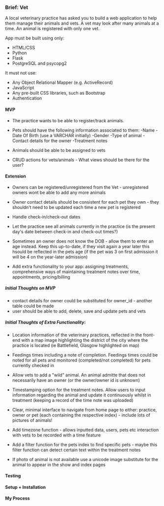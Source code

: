 ### Brief: Vet

A local veterinary practice has asked you to build a web application to help them manage their animals and vets. A vet may look after many animals at a time. An animal is registered with only one vet. 

App must be built using only:

- HTML/CSS
- Python
- Flask
- PostgreSQL and psycopg2

It must not use:

- Any Object Relational Mapper (e.g. ActiveRecord)
- JavaScript
- Any pre-built CSS libraries, such as Bootstrap
- Authentication

#### MVP

- The practice wants to be able to register/track animals. 
- Pets should have the following information associated to them: 
    -Name
    -Date Of Birth (use a VARCHAR initially)
    -Gender
    -Type of animal
    -Contact details for the owner
    -Treatment notes

- Animals should be able to be assigned to vets
- CRUD actions for vets/animals - What views should be there for the user?

#### Extension

- Owners can be registered/unregistered from the Vet - unregistered owners wont be able to add any more animals

- Owner contact details should be consistent for each pet they own - they shouldn't need to be updated each time a new pet is registered

- Handle check-in/check-out dates

- Let the practice see all animals currently in the practice (is the present day's date between check-in and check-out times?)

- Sometimes an owner does not know the DOB - allow them to enter an age instead. Keep this up-to-date, if they visit again a year later this hsould be reflected in the pets age (if the pet was 3 on first admission it will be 4 on the year-later admission)

- Add extra functionality to your app: assigning treatments,  comprehensive ways  of maintaining treatment notes over time, appointments, pricing/billing


##### Initial Thoughts on MVP

- contact details for owner could be substituted for owner_id - another table could be made
- user should be able to add, delete, save and update pets and vets

##### Initial Thoughts of Extra Functionality:

- Location information of the veterinary practices, reflected in the front-end with a map image highlighting the district of the city where the practice is located (ie Battlefield, Glasgow highlighted on map)

- Feedings times including a note of completion. Feedings times could be noted for all pets and monitored (completed/not completed) for pets currently checked in

- Allow vets to add a "wild" animal. An animal admitte that does not necessarily have an owner (or the owner/owner id is unknown) 

- Timestamping option for the treatment notes. Allow users to input information regarding the animal and update it continuously whilst in treatment (keeping a record of the time note was uploaded)

- Clear, minimal interface to navigate from home page to either: practice, owner or pet (each containing the respective index) - include lots of pictures of animals!

- Add timezone function - allows inputted data, users, pets etc interaction with vets to be recorded with a time feature

- Add a filter function for the pets index to find specific pets - maybe this filter function can detect certain text within the treatment notes

- If photo of animal is not available use a unicode image substitute for the animal to appear in the show and index pages


#### Testing

#### Setup + Installation

#### My Process

